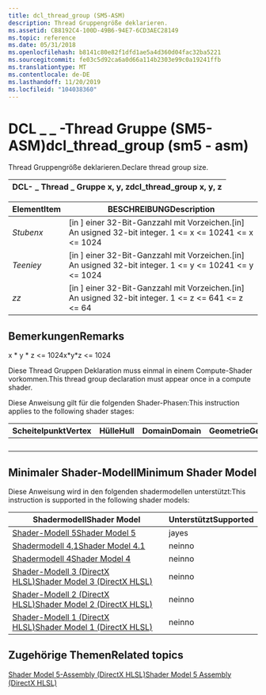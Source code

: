 ```yaml
---
title: dcl_thread_group (SM5-ASM)
description: Thread Gruppengröße deklarieren.
ms.assetid: CB8192C4-100D-49B6-94E7-6CD3AEC28149
ms.topic: reference
ms.date: 05/31/2018
ms.openlocfilehash: b8141c80e82f1dfd1ae5a4d360d04fac32ba5221
ms.sourcegitcommit: fe03c5d92ca6a0d66a114b2303e99c0a19241ffb
ms.translationtype: MT
ms.contentlocale: de-DE
ms.lasthandoff: 11/20/2019
ms.locfileid: "104038360"
---
```

# <a name="dcl_thread_group-sm5---asm"></a><span data-ttu-id="8e8b1-103">DCL \_ \_ -Thread Gruppe (SM5-ASM)</span><span class="sxs-lookup"><span data-stu-id="8e8b1-103">dcl\_thread\_group (sm5 - asm)</span></span>

<span data-ttu-id="8e8b1-104">Thread Gruppengröße deklarieren.</span><span class="sxs-lookup"><span data-stu-id="8e8b1-104">Declare thread group size.</span></span>



| <span data-ttu-id="8e8b1-105">DCL- \_ Thread \_ Gruppe x, y, z</span><span class="sxs-lookup"><span data-stu-id="8e8b1-105">dcl\_thread\_group x, y, z</span></span> |
|----------------------------|



 



| <span data-ttu-id="8e8b1-106">Element</span><span class="sxs-lookup"><span data-stu-id="8e8b1-106">Item</span></span>                                                   | <span data-ttu-id="8e8b1-107">BESCHREIBUNG</span><span class="sxs-lookup"><span data-stu-id="8e8b1-107">Description</span></span>                                                        |
|--------------------------------------------------------|--------------------------------------------------------------------|
| <span data-ttu-id="8e8b1-108"><span id="x"></span><span id="X"></span>*Stuben*</span><span class="sxs-lookup"><span data-stu-id="8e8b1-108"><span id="x"></span><span id="X"></span>*x*</span></span><br/> | <span data-ttu-id="8e8b1-109">\[in \] einer 32-Bit-Ganzzahl mit Vorzeichen.</span><span class="sxs-lookup"><span data-stu-id="8e8b1-109">\[in\] An usigned 32-bit integer.</span></span> <span data-ttu-id="8e8b1-110">1 <= x <= 1024</span><span class="sxs-lookup"><span data-stu-id="8e8b1-110">1 <= x <= 1024</span></span> <br/> |
| <span data-ttu-id="8e8b1-111"><span id="y"></span><span id="Y"></span>*Teenie*</span><span class="sxs-lookup"><span data-stu-id="8e8b1-111"><span id="y"></span><span id="Y"></span>*y*</span></span><br/> | <span data-ttu-id="8e8b1-112">\[in \] einer 32-Bit-Ganzzahl mit Vorzeichen.</span><span class="sxs-lookup"><span data-stu-id="8e8b1-112">\[in\] An usigned 32-bit integer.</span></span> <span data-ttu-id="8e8b1-113">1 <= y <= 1024</span><span class="sxs-lookup"><span data-stu-id="8e8b1-113">1 <= y <= 1024</span></span><br/>  |
| <span data-ttu-id="8e8b1-114"><span id="z"></span><span id="Z"></span>*z*</span><span class="sxs-lookup"><span data-stu-id="8e8b1-114"><span id="z"></span><span id="Z"></span>*z*</span></span><br/> | <span data-ttu-id="8e8b1-115">\[in \] einer 32-Bit-Ganzzahl mit Vorzeichen.</span><span class="sxs-lookup"><span data-stu-id="8e8b1-115">\[in\] An usigned 32-bit integer.</span></span> <span data-ttu-id="8e8b1-116">1 <= z <= 64</span><span class="sxs-lookup"><span data-stu-id="8e8b1-116">1 <= z <= 64</span></span><br/>    |



 

## <a name="remarks"></a><span data-ttu-id="8e8b1-117">Bemerkungen</span><span class="sxs-lookup"><span data-stu-id="8e8b1-117">Remarks</span></span>

<span data-ttu-id="8e8b1-118">x \* y \* z <= 1024</span><span class="sxs-lookup"><span data-stu-id="8e8b1-118">x\*y\*z <= 1024</span></span>

<span data-ttu-id="8e8b1-119">Diese Thread Gruppen Deklaration muss einmal in einem Compute-Shader vorkommen.</span><span class="sxs-lookup"><span data-stu-id="8e8b1-119">This thread group declaration must appear once in a compute shader.</span></span>

<span data-ttu-id="8e8b1-120">Diese Anweisung gilt für die folgenden Shader-Phasen:</span><span class="sxs-lookup"><span data-stu-id="8e8b1-120">This instruction applies to the following shader stages:</span></span>



| <span data-ttu-id="8e8b1-121">Scheitelpunkt</span><span class="sxs-lookup"><span data-stu-id="8e8b1-121">Vertex</span></span> | <span data-ttu-id="8e8b1-122">Hülle</span><span class="sxs-lookup"><span data-stu-id="8e8b1-122">Hull</span></span> | <span data-ttu-id="8e8b1-123">Domain</span><span class="sxs-lookup"><span data-stu-id="8e8b1-123">Domain</span></span> | <span data-ttu-id="8e8b1-124">Geometrie</span><span class="sxs-lookup"><span data-stu-id="8e8b1-124">Geometry</span></span> | <span data-ttu-id="8e8b1-125">Pixel</span><span class="sxs-lookup"><span data-stu-id="8e8b1-125">Pixel</span></span> | <span data-ttu-id="8e8b1-126">Compute</span><span class="sxs-lookup"><span data-stu-id="8e8b1-126">Compute</span></span> |
|--------|------|--------|----------|-------|---------|
|        |      |        |          |       | <span data-ttu-id="8e8b1-127">X</span><span class="sxs-lookup"><span data-stu-id="8e8b1-127">X</span></span>       |



 

## <a name="minimum-shader-model"></a><span data-ttu-id="8e8b1-128">Minimaler Shader-Modell</span><span class="sxs-lookup"><span data-stu-id="8e8b1-128">Minimum Shader Model</span></span>

<span data-ttu-id="8e8b1-129">Diese Anweisung wird in den folgenden shadermodellen unterstützt:</span><span class="sxs-lookup"><span data-stu-id="8e8b1-129">This instruction is supported in the following shader models:</span></span>



| <span data-ttu-id="8e8b1-130">Shadermodell</span><span class="sxs-lookup"><span data-stu-id="8e8b1-130">Shader Model</span></span>                                              | <span data-ttu-id="8e8b1-131">Unterstützt</span><span class="sxs-lookup"><span data-stu-id="8e8b1-131">Supported</span></span> |
|-----------------------------------------------------------|-----------|
| [<span data-ttu-id="8e8b1-132">Shader-Modell 5</span><span class="sxs-lookup"><span data-stu-id="8e8b1-132">Shader Model 5</span></span>](d3d11-graphics-reference-sm5.md)        | <span data-ttu-id="8e8b1-133">ja</span><span class="sxs-lookup"><span data-stu-id="8e8b1-133">yes</span></span>       |
| [<span data-ttu-id="8e8b1-134">Shadermodell 4,1</span><span class="sxs-lookup"><span data-stu-id="8e8b1-134">Shader Model 4.1</span></span>](dx-graphics-hlsl-sm4.md)              | <span data-ttu-id="8e8b1-135">nein</span><span class="sxs-lookup"><span data-stu-id="8e8b1-135">no</span></span>        |
| [<span data-ttu-id="8e8b1-136">Shadermodell 4</span><span class="sxs-lookup"><span data-stu-id="8e8b1-136">Shader Model 4</span></span>](dx-graphics-hlsl-sm4.md)                | <span data-ttu-id="8e8b1-137">nein</span><span class="sxs-lookup"><span data-stu-id="8e8b1-137">no</span></span>        |
| [<span data-ttu-id="8e8b1-138">Shader-Modell 3 (DirectX HLSL)</span><span class="sxs-lookup"><span data-stu-id="8e8b1-138">Shader Model 3 (DirectX HLSL)</span></span>](dx-graphics-hlsl-sm3.md) | <span data-ttu-id="8e8b1-139">nein</span><span class="sxs-lookup"><span data-stu-id="8e8b1-139">no</span></span>        |
| [<span data-ttu-id="8e8b1-140">Shader-Modell 2 (DirectX HLSL)</span><span class="sxs-lookup"><span data-stu-id="8e8b1-140">Shader Model 2 (DirectX HLSL)</span></span>](dx-graphics-hlsl-sm2.md) | <span data-ttu-id="8e8b1-141">nein</span><span class="sxs-lookup"><span data-stu-id="8e8b1-141">no</span></span>        |
| [<span data-ttu-id="8e8b1-142">Shader-Modell 1 (DirectX HLSL)</span><span class="sxs-lookup"><span data-stu-id="8e8b1-142">Shader Model 1 (DirectX HLSL)</span></span>](dx-graphics-hlsl-sm1.md) | <span data-ttu-id="8e8b1-143">nein</span><span class="sxs-lookup"><span data-stu-id="8e8b1-143">no</span></span>        |



 

## <a name="related-topics"></a><span data-ttu-id="8e8b1-144">Zugehörige Themen</span><span class="sxs-lookup"><span data-stu-id="8e8b1-144">Related topics</span></span>

<dl> <dt>

[<span data-ttu-id="8e8b1-145">Shader Model 5-Assembly (DirectX HLSL)</span><span class="sxs-lookup"><span data-stu-id="8e8b1-145">Shader Model 5 Assembly (DirectX HLSL)</span></span>](shader-model-5-assembly--directx-hlsl-.md)
</dt> </dl>

 

 





